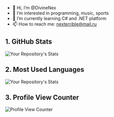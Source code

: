 - 👋 Hi, I’m @DivineNex
- 👀 I’m interested in programming, music, sports
- 🌱 I’m currently learning C# and .NET platform
- 📫 How to reach me: nexterrible@mail.ru

## 1. GitHub Stats
![Your Repository's Stats](https://github-readme-stats.vercel.app/api?username=DivineNex&show_icons=true)
## 2. Most Used Languages
![Your Repository's Stats](https://github-readme-stats.vercel.app/api/top-langs/?username=DivineNex&theme=blue-green)
## 3. Profile View Counter
![Profile View Counter](https://komarev.com/ghpvc/?username=DivineNex)

<!---
DivineNex/DivineNex is a ✨ special ✨ repository because its `README.md` (this file) appears on your GitHub profile.
You can click the Preview link to take a look at your changes.
--->
